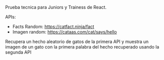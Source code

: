 Prueba tecnica para Juniors y Trainess de React.

APIs:
- Facts Random: https://catfact.ninja/fact
- Imagen random: https://cataas.com/cat/says/hello

Recupera un hecho aleatorio de gatos de la primera API y muestra un imagen de un gato con la primera palabra del hecho recuperado usando la segunda API